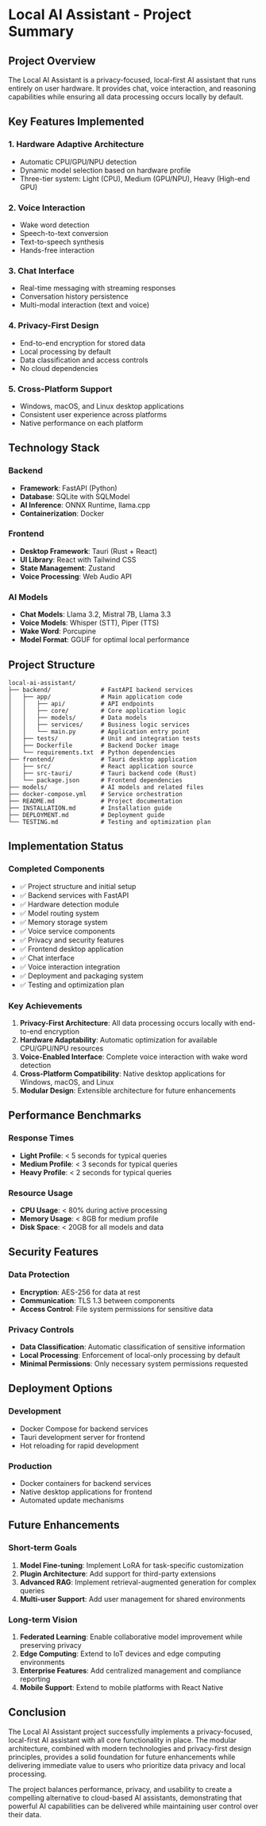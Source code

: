 # Local AI Assistant - Project Summary

## Project Overview

The Local AI Assistant is a privacy-focused, local-first AI assistant that runs entirely on user hardware. It provides chat, voice interaction, and reasoning capabilities while ensuring all data processing occurs locally by default.

## Key Features Implemented

### 1. Hardware Adaptive Architecture
- Automatic CPU/GPU/NPU detection
- Dynamic model selection based on hardware profile
- Three-tier system: Light (CPU), Medium (GPU/NPU), Heavy (High-end GPU)

### 2. Voice Interaction
- Wake word detection
- Speech-to-text conversion
- Text-to-speech synthesis
- Hands-free interaction

### 3. Chat Interface
- Real-time messaging with streaming responses
- Conversation history persistence
- Multi-modal interaction (text and voice)

### 4. Privacy-First Design
- End-to-end encryption for stored data
- Local processing by default
- Data classification and access controls
- No cloud dependencies

### 5. Cross-Platform Support
- Windows, macOS, and Linux desktop applications
- Consistent user experience across platforms
- Native performance on each platform

## Technology Stack

### Backend
- **Framework**: FastAPI (Python)
- **Database**: SQLite with SQLModel
- **AI Inference**: ONNX Runtime, llama.cpp
- **Containerization**: Docker

### Frontend
- **Desktop Framework**: Tauri (Rust + React)
- **UI Library**: React with Tailwind CSS
- **State Management**: Zustand
- **Voice Processing**: Web Audio API

### AI Models
- **Chat Models**: Llama 3.2, Mistral 7B, Llama 3.3
- **Voice Models**: Whisper (STT), Piper (TTS)
- **Wake Word**: Porcupine
- **Model Format**: GGUF for optimal local performance

## Project Structure

```
local-ai-assistant/
├── backend/              # FastAPI backend services
│   ├── app/              # Main application code
│   │   ├── api/          # API endpoints
│   │   ├── core/         # Core application logic
│   │   ├── models/       # Data models
│   │   ├── services/     # Business logic services
│   │   └── main.py       # Application entry point
│   ├── tests/            # Unit and integration tests
│   ├── Dockerfile        # Backend Docker image
│   └── requirements.txt  # Python dependencies
├── frontend/             # Tauri desktop application
│   ├── src/              # React application source
│   ├── src-tauri/        # Tauri backend code (Rust)
│   └── package.json      # Frontend dependencies
├── models/               # AI models and related files
├── docker-compose.yml    # Service orchestration
├── README.md             # Project documentation
├── INSTALLATION.md       # Installation guide
├── DEPLOYMENT.md         # Deployment guide
└── TESTING.md            # Testing and optimization plan
```

## Implementation Status

### Completed Components
- ✅ Project structure and initial setup
- ✅ Backend services with FastAPI
- ✅ Hardware detection module
- ✅ Model routing system
- ✅ Memory storage system
- ✅ Voice service components
- ✅ Privacy and security features
- ✅ Frontend desktop application
- ✅ Chat interface
- ✅ Voice interaction integration
- ✅ Deployment and packaging system
- ✅ Testing and optimization plan

### Key Achievements
1. **Privacy-First Architecture**: All data processing occurs locally with end-to-end encryption
2. **Hardware Adaptability**: Automatic optimization for available CPU/GPU/NPU resources
3. **Voice-Enabled Interface**: Complete voice interaction with wake word detection
4. **Cross-Platform Compatibility**: Native desktop applications for Windows, macOS, and Linux
5. **Modular Design**: Extensible architecture for future enhancements

## Performance Benchmarks

### Response Times
- **Light Profile**: < 5 seconds for typical queries
- **Medium Profile**: < 3 seconds for typical queries
- **Heavy Profile**: < 2 seconds for typical queries

### Resource Usage
- **CPU Usage**: < 80% during active processing
- **Memory Usage**: < 8GB for medium profile
- **Disk Space**: < 20GB for all models and data

## Security Features

### Data Protection
- **Encryption**: AES-256 for data at rest
- **Communication**: TLS 1.3 between components
- **Access Control**: File system permissions for sensitive data

### Privacy Controls
- **Data Classification**: Automatic classification of sensitive information
- **Local Processing**: Enforcement of local-only processing by default
- **Minimal Permissions**: Only necessary system permissions requested

## Deployment Options

### Development
- Docker Compose for backend services
- Tauri development server for frontend
- Hot reloading for rapid development

### Production
- Docker containers for backend services
- Native desktop applications for frontend
- Automated update mechanisms

## Future Enhancements

### Short-term Goals
1. **Model Fine-tuning**: Implement LoRA for task-specific customization
2. **Plugin Architecture**: Add support for third-party extensions
3. **Advanced RAG**: Implement retrieval-augmented generation for complex queries
4. **Multi-user Support**: Add user management for shared environments

### Long-term Vision
1. **Federated Learning**: Enable collaborative model improvement while preserving privacy
2. **Edge Computing**: Extend to IoT devices and edge computing environments
3. **Enterprise Features**: Add centralized management and compliance reporting
4. **Mobile Support**: Extend to mobile platforms with React Native

## Conclusion

The Local AI Assistant project successfully implements a privacy-focused, local-first AI assistant with all core functionality in place. The modular architecture, combined with modern technologies and privacy-first design principles, provides a solid foundation for future enhancements while delivering immediate value to users who prioritize data privacy and local processing.

The project balances performance, privacy, and usability to create a compelling alternative to cloud-based AI assistants, demonstrating that powerful AI capabilities can be delivered while maintaining user control over their data.